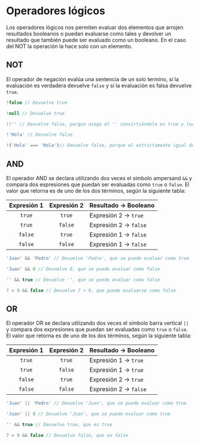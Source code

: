 # Operadores lógicos

Los operadores lógicos nos permiten evaluar dos elementos que arrojen resultados booleanos o puedan evaluarse como tales y devolver un resultado que también puede ser evaluado como un booleano. En el caso del NOT la operación la hace solo con un elemento.

## NOT

El operador de negación evalúa una sentencia de un solo termino, si la evaluación es verdadera devuelve `false` y si la evaluación es falsa devuelve `true`.

```js
!false // Devuelve true

!null // Devuelve true

!!'' // Devuelve false, porque niega el '' convirtiéndolo en true y luego lo vuelve a negar a false

!'Hola' // Devuelve false

!('Hola' === 'Hola')// Devuelve false, porque el estrictamente igual devuelve true y luego la negación lo convierte en false
```

## AND

El operador AND se declara utilizando dos veces el símbolo ampersand `&&` y compara dos expresiones que puedan ser evaluadas como `true` o `false`. El valor que retorna es de uno de los dos términos, según la siguiente tabla:


| Expresión 1   | Expresión 2   | Resultado   -> Booleano  |
| :-----------: |:-------------:| :----------------------- |
| `true`        | `true`        | Expresión 2 -> `true`    |
| `true`        | `false`       | Expresión 2 -> `false`   |
| `false`       | `true`        | Expresión 1 -> `false`   |
| `false`       | `false`       | Expresión 1 -> `false`   |


```js
'Juan' && 'Pedro' // Devuelve 'Pedro', que se puede evaluar como true

'Juan' && 0 // Devuelve 0, que se puede evaluar como false

'' && true // Devuelve '', que se puede evaluar como false

7 > 9 && false // Devuelve 7 > 9, que puede evaluarse como false
```


## OR

El operador OR se declara utilizando dos veces el símbolo barra vertical `||` y compara dos expresiones que puedan ser evaluadas como `true` o `false`. El valor que retorna es de uno de los dos términos, según la siguiente tabla:


| Expresión 1   | Expresión 2   | Resultado   -> Booleano  |
| :-----------: |:-------------:| :----------------------- |
| `true`        | `true`        | Expresión 1 -> `true`    |
| `true`        | `false`       | Expresión 1 -> `true`    |
| `false`       | `true`        | Expresión 2 -> `true`    |
| `false`       | `false`       | Expresión 2 -> `false`   |


```js
'Juan' || 'Pedro' // Devuelve 'Juan', que se puede evaluar como true

'Juan' || 0 // Devuelve 'Juan', que se puede evaluar como true

'' && true // Devuelve true, que es true

7 > 9 && false // Devuelve false, que es false
```